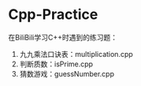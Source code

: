 # Cpp-Practice
在BiliBili学习C++时遇到的练习题：    
01. 九九乘法口诀表：multiplication.cpp  
02. 判断质数：isPrime.cpp  
03. 猜数游戏：guessNumber.cpp  
